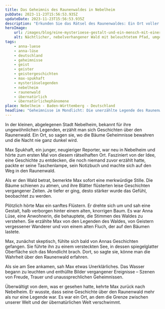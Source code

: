 ```yaml
---
title: Das Geheimnis des Raunenwaldes in Nebelheim
pubDate: 2023-11-23T15:56:53.935Z
updateDate: 2023-11-23T15:56:53.935Z
description: "Erkunden Sie das Rätsel des Raunenwaldes: Ein Ort voller Mystik, wo Max Spukhaft das Unfassbare erlebt."
heroImage:
    url: /images/blog/eine-mysterioese-gestalt-und-ein-mensch-mit-einer-taschenlampe-bei-nacht-in-einem-nebligen-wald.webp
    alt: Nächtlicher, nebelverhangener Wald mit beleuchtetem Pfad, umgeben von knorrigen Bäumen und einer schemenhaften Figur im Hintergrund.
tags:
    - anna-luese
    - anna-lüse
    - deutschland
    - geheimnisse
    - geist
    - geister
    - geistergeschichten
    - max-spukhaft
    - mysteriöselegenden
    - nebelheim
    - raunenwald
    - übernatürlich
    - übernatürlichephänomene
place: Nebelheim - Baden-Württemberg - Deutschland
headline: "Geheimnisse im Mondlicht: Die unerzählte Legende des Raunenwaldes in Nebelheim"
---
```


In der kleinen, abgelegenen Stadt Nebelheim, bekannt für ihre ungewöhnlichen Legenden, erzählt man sich Geschichten über den Raunenwald. Ein Ort, so sagen sie, wo die Bäume Geheimnisse bewahren und die Nacht nie ganz dunkel wird.

Max Spukhaft, ein junger, neugieriger Reporter, war neu in Nebelheim und hörte zum ersten Mal von diesem rätselhaften Ort. Fasziniert von der Idee, eine Geschichte zu entdecken, die noch niemand zuvor erzählt hatte, packte er seine Taschenlampe, sein Notizbuch und machte sich auf den Weg in den Raunenwald.

Als er den Wald betrat, bemerkte Max sofort eine merkwürdige Stille. Die Bäume schienen zu atmen, und ihre Blätter flüsterten leise Geschichten vergangener Zeiten. Je tiefer er ging, desto stärker wurde das Gefühl, beobachtet zu werden.

Plötzlich hörte Max ein sanftes Flüstern. Er drehte sich um und sah eine Gestalt, halb verborgen hinter einem alten, knorrigen Baum. Es war Anna Lüse, eine Anwohnerin, die behauptete, die Stimmen des Waldes zu verstehen. Sie erzählte Max von den Legenden des Waldes, von Geistern vergessener Wanderer und von einem alten Fluch, der auf den Bäumen lastete.

Max, zunächst skeptisch, fühlte sich bald von Annas Geschichten gefangen. Sie führte ihn zu einem versteckten See, in dessen spiegelglatter Oberfläche sich das Mondlicht brach. Dort, so sagte sie, könne man die Wahrheit über den Raunenwald erfahren.

Als sie am See ankamen, sah Max etwas Unerklärliches. Das Wasser begann zu leuchten und enthüllte Bilder vergangener Ereignisse – Szenen von Freude, Trauer und unaussprechlichen Geheimnissen.

Überwältigt von dem, was er gesehen hatte, kehrte Max zurück nach Nebelheim. Er wusste, dass seine Geschichte über den Raunenwald mehr als nur eine Legende war. Es war ein Ort, an dem die Grenze zwischen unserer Welt und der übernatürlichen Welt verschwimmt.
